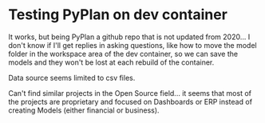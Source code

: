 # Testing PyPlan on dev container

It works, but being PyPlan a github repo that is not updated from 2020... I don't know if I'll get replies in asking questions, like how to move the model folder in the workspace area of the dev container, so we can save the models and they won't be lost at each rebuild of the container.

Data source seems limited to csv files.

Can't find similar projects in the Open Source field... it seems that most of the projects are proprietary and focused on Dashboards or ERP instead of creating Models (either financial or business).
